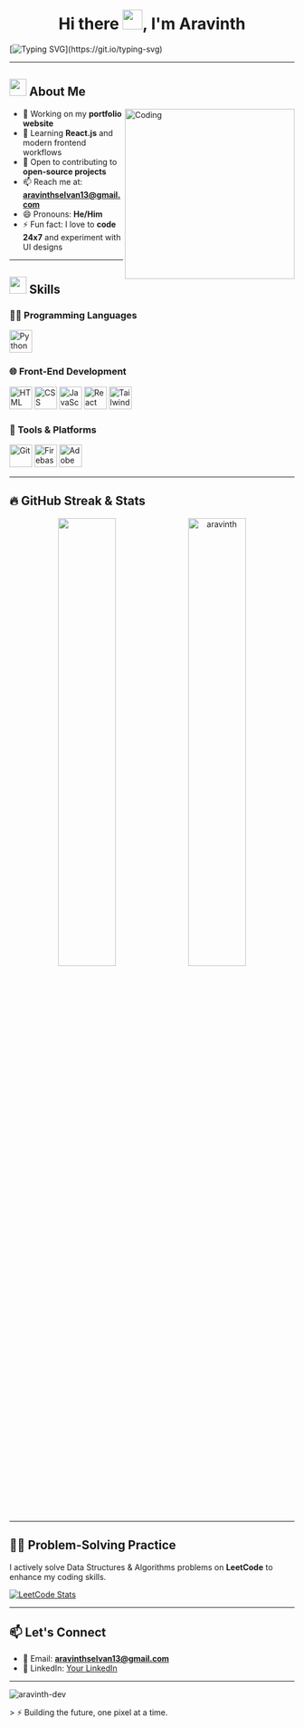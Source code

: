 <h1 align="center">Hi there <img src="https://media.giphy.com/media/hvRJCLFzcasrR4ia7z/giphy.gif" width="35">, I'm Aravinth</h1>

[![Typing SVG](https://readme-typing-svg.demolab.com?font=Fira+Code&pause=1000&color=0BE608&center=true&width=435&lines=Hey!+I'm+Aravinth.;I'm+a+Front-End+Developer.;I+love+building+user-friendly+web+apps.)](https://git.io/typing-svg)

--- 
 
## <img src="https://github.com/7oSkaaa/7oSkaaa/blob/main/Images/about_me.gif?raw=true" width="30"> About Me
   
<picture>
  <img align="right" alt="Coding" width="300" src="https://i.pinimg.com/originals/81/17/8b/81178b47a8598f0c81c4799f2cdd4057.gif">
</picture>

- 🔭 Working on my **portfolio website**
- 🌱 Learning **React.js** and modern frontend workflows
- 🤝 Open to contributing to **open-source projects**
- 📫 Reach me at: **aravinthselvan13@gmail.com**
- 😄 Pronouns: **He/Him**
- ⚡ Fun fact: I love to **code 24x7** and experiment with UI designs

---

## <img src="https://media2.giphy.com/media/QssGEmpkyEOhBCb7e1/giphy.gif?cid=ecf05e47a0n3gi1bfqntqmob8g9aid1oyj2wr3ds3mg700bl&rid=giphy.gif" width="30"> Skills

### 👨‍💻 Programming Languages

<img src="https://github.com/MarikIshtar007/MarikIshtar007/blob/master/images/python2.png" width="40" alt="Python" />  

### 🌐 Front-End Development

<img src="https://user-images.githubusercontent.com/64439609/212556407-f122dc0e-901c-4df7-960f-29a3b52c5349.png" width="40" alt="HTML" />  <img src="https://user-images.githubusercontent.com/64439609/212556203-47a51702-fec1-4275-bafb-6afdea15b092.png" width="40" alt="CSS" />   <img src="https://user-images.githubusercontent.com/64439609/212556085-e6f8391a-6f25-43d5-8bfe-818167047cfb.png" width="40" alt="JavaScript"/>  <img src="https://profilinator.rishav.dev/skills-assets/react-original-wordmark.svg" height="40" alt="React"/>   <img src="https://profilinator.rishav.dev/skills-assets/tailwindcss.svg" height="40" alt="TailwindCSS"/>

### 🧰 Tools & Platforms

<img src="https://user-images.githubusercontent.com/64439609/212556685-de9a7c04-31b0-43b6-af39-7c82ac13b321.png" width="40" alt="Git"/>   <img src="https://profilinator.rishav.dev/skills-assets/firebase.png" width="40" alt="Firebase"/>   <img src="https://profilinator.rishav.dev/skills-assets/adobexd.png" width="40" alt="Adobe XD"/>

---

## 🔥 GitHub Streak & Stats

<p align="center">
  <img src="https://github-readme-stats.vercel.app/api?username=aravinth-dev&show_icons=true&theme=chartreuse-dark&hide_border=true" width="45%"/>
  <img src="https://github-readme-streak-stats.herokuapp.com/?user=aravinth-dev&theme=algolia" alt="aravinth"  width="45%"/>
</p>


---

## 👨‍💻 Problem-Solving Practice

I actively solve Data Structures & Algorithms problems on **LeetCode** to enhance my coding skills.

 [![LeetCode Stats](https://leetcard.jacoblin.cool/Aravinth--dev?theme=dark&font=baloo&ext=contest)](https://leetcode.com/u/Aravinth--dev/)


---


## 📫 Let's Connect

- 📧 Email: **aravinthselvan13@gmail.com**  
- 💼 LinkedIn: [Your LinkedIn](https://linkedin.com/in/YOUR-USERNAME)  


---
<p align="left"> <img src="https://komarev.com/ghpvc/?username=aravinth-dev&label=Profile%20views&color=0e75b6&style=flat" alt="aravinth-dev" /> </p>
> ⚡ Building the future, one pixel at a time.


